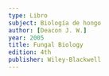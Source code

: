```yaml
---
type: Libro
subject: Biología de hongo
author: [Deacon J. W.]
year: 2005
title: Fungal Biology
edition: 4th
publisher: Wiley-Blackwell
---
```

